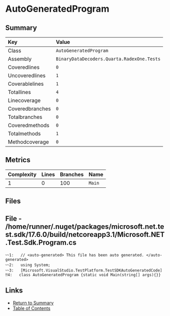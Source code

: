 ﻿# AutoGeneratedProgram

## Summary

| Key             | Value                                      |
| :-------------- | :----------------------------------------- |
| Class           | `AutoGeneratedProgram`                     |
| Assembly        | `BinaryDataDecoders.Quarta.RadexOne.Tests` |
| Coveredlines    | `0`                                        |
| Uncoveredlines  | `1`                                        |
| Coverablelines  | `1`                                        |
| Totallines      | `4`                                        |
| Linecoverage    | `0`                                        |
| Coveredbranches | `0`                                        |
| Totalbranches   | `0`                                        |
| Coveredmethods  | `0`                                        |
| Totalmethods    | `1`                                        |
| Methodcoverage  | `0`                                        |

## Metrics

| Complexity | Lines | Branches | Name    |
| :--------- | :---- | :------- | :------ |
| 1          | 0     | 100      | `Main`  |

## Files

## File - /home/runner/.nuget/packages/microsoft.net.test.sdk/17.6.0/build/netcoreapp3.1/Microsoft.NET.Test.Sdk.Program.cs

```CSharp
〰1:   // <auto-generated> This file has been auto generated. </auto-generated>
〰2:   using System;
〰3:   [Microsoft.VisualStudio.TestPlatform.TestSDKAutoGeneratedCode]
‼4:   class AutoGeneratedProgram {static void Main(string[] args){}}
```

## Links

* [Return to Summary](Summary.md)
* [Table of Contents](../TOC.md)

